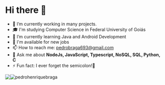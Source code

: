 # Hi there 👋

- 🔭 I’m currently working in many projects.
- 🎓 I'm studying Computer Science in Federal University of Goiás
- 🌱 I’m currently learning Java and Android Development
- 💼 I'm available for new jobs
- 📫 How to reach me: [pedrobraga693@gmail.com](mailto:pedrobraga693@gmail.com)
- 💬 Ask me about **NodeJs, JavaScript, Typescript, NoSQL, SQL, Python, C**
- ⚡ Fun fact: I ever forget the semicolon!🤣

<div style="display: flex; flex: 1;">
  <img src="https://github-readme-stats.vercel.app/api/top-langs/?username=pedrohenriquebraga" />
  <img src="https://github-readme-stats.vercel.app/api?username=pedrohenriquebraga&show_icons=true" alt="pedrohenriquebraga"/>
</div>
